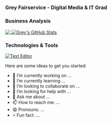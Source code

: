 ### Grey Fairservice - Digital Media & IT Grad
### Business Analysis

<a href="https://github.com/insanemallard/insanemallard">
  <img align="center" src="https://github-readme-stats.vercel.app/api/top-langs/?username=insanemallard&hide-html&title_color-ffffff&text_color=c9cacc&icon_color=2bbc8a&bg_color=1d1f21" />
</a>
<a href="https://github.com/insanemallard/insanemallard">
  <img align="center" src=https://github-readme-stats.vercel.app/api?username=insanemallard&show_icons=true&line_height=27&count_private=true&title_color=ffffff&text_color=c9cacc&icon_color=sbbc8a&bg_color=1d1f21" alt="Grey's GitHub Stats" />
</a>

### Technologies & Tools

[![Text Editor](https://img.shields.io/bade/Editor-VS%20Code-green?style=for-the-badge&logo=visualstudiocode)](https://code.visualstudio.com)

Here are some ideas to get you started:

- 🔭 I’m currently working on ...
- 🌱 I’m currently learning ...
- 👯 I’m looking to collaborate on ...
- 🤔 I’m looking for help with ...
- 💬 Ask me about ...
- 📫 How to reach me: ...
- 😄 Pronouns: ...
- ⚡ Fun fact: ...
